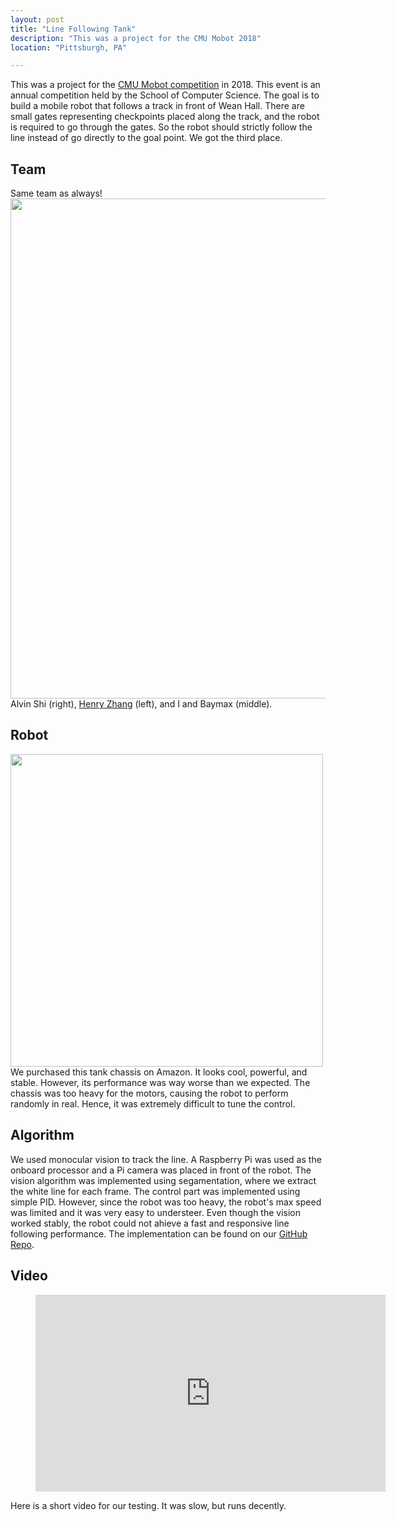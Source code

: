 ```yaml
---
layout: post
title: "Line Following Tank"
description: "This was a project for the CMU Mobot 2018"
location: "Pittsburgh, PA"

---
```


This was a project for the [CMU Mobot competition](https://www.cs.cmu.edu/mobot/race.html) in 2018. This event is an annual competition held by the School of Computer Science. The goal is to build a mobile robot that follows a track in front of Wean Hall. There are small gates representing checkpoints placed along the track, and the robot is required to go through the gates. So the robot should strictly follow the line instead of go directly to the goal point. We got the third place.

## Team
Same team as always!
<img src="images/mobot/team.jpg" width="800"><br />
Alvin Shi (right), [Henry Zhang](https://henryzh47.github.io/) (left), and I and Baymax (middle).

## Robot
<img src="images/mobot/chassis.jpg" width="500"><br />
We purchased this tank chassis on Amazon. It looks cool, powerful, and stable. However, its performance was way worse than we expected. The chassis was too heavy for the motors, causing the robot to perform randomly in real. Hence, it was extremely difficult to tune the control.

## Algorithm
We used monocular vision to track the line. A Raspberry Pi was used as the onboard processor and a Pi camera was placed in front of the robot. The vision algorithm was implemented using segamentation, where we extract the white line for each frame. The control part was implemented using simple PID. However, since the robot was too heavy, the robot's max speed was limited and it was very easy to understeer. Even though the vision worked stably, the robot could not ahieve a fast and responsive line following performance. The implementation can be found on our [GitHub Repo](https://github.com/alvinshi/Mobot_2018).

## Video
<figure class="video_container">
  <iframe width="560" height="315" src="https://www.youtube.com/embed/AZ35bDdGzBw" frameborder="0" allow="accelerometer; autoplay; encrypted-media; gyroscope; picture-in-picture" allowfullscreen></iframe>
</figure>
Here is a short video for our testing. It was slow, but runs decently.
